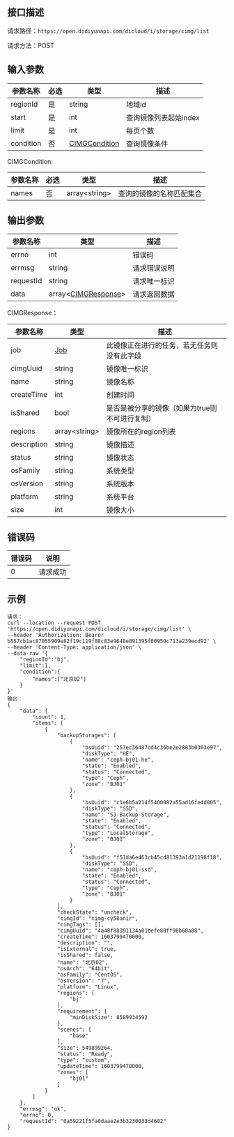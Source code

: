 ## 接口描述

请求路径：`https://open.didiyunapi.com/dicloud/i/storage/cimg/list`

请求方法：POST

## 输入参数

| 参数名称  | 必选 | 类型                            | 描述                  |
| --------- | ---- | ------------------------------- | --------------------- |
| regionId  | 是   | string                          | 地域id                |
| start     | 是   | int                             | 查询镜像列表起始index |
| limit     | 是   | int                             | 每页个数              |
| condition | 否   | [CIMGCondition](#CIMGCondition) | 查询镜像条件          |

<span id="CIMGCondition"></span>
CIMGCondition:

| 参数名称 | 必选 | 类型              | 描述                     |
| -------- | ---- | ----------------- | ------------------------ |
| names    | 否   | array&lt;string\> | 查询的镜像的名称匹配集合 |

## 输出参数

| 参数名称  | 类型                                 | 描述         |
| --------- | ------------------------------------ | ------------ |
| errno     | int                                  | 错误码       |
| errmsg    | string                               | 请求错误说明 |
| requestId | string                               | 请求唯一标识 |
| data      | array<[CIMGResponse](#CIMGResponse)> | 请求返回数据 |

<span id="CIMGResponse"></span>
CIMGResponse：

| 参数名称    | 类型                                                     | 描述                                           |
| ----------- | -------------------------------------------------------- | ---------------------------------------------- |
| job         | [Job](/static/docs-content/products/通用响应结构.md#Job) | 此镜像正在进行的任务，若无任务则没有此字段     |
| cimgUuid    | string                                                   | 镜像唯一标识                                   |
| name        | string                                                   | 镜像名称                                       |
| createTime  | int                                                      | 创建时间                                       |
| isShared    | bool                                                     | 是否是被分享的镜像（如果为true则不可进行复制） |
| regions     | array&lt;string\>                                        | 镜像所在的region列表                           |
| description | string                                                   | 镜像描述                                       |
| status      | string                                                   | 镜像状态                                       |
| osFamily    | string                                                   | 系统类型                                       |
| osVersion   | string                                                   | 系统版本                                       |
| platform    | string                                                   | 系统平台                                       |
| size        | int                                                      | 镜像大小                                       |

## 错误码

| 错误码 | 说明     |
| ------ | -------- |
| 0      | 请求成功 |

## 示例

```
请求：
curl --location --request POST 'https://open.didiyunapi.com/dicloud/i/storage/cimg/list' \
--header 'Authorization: Bearer b557cb1ac87055909e82f19c119f88c83e9648e891395f00950c713a239ecd92' \
--header 'Content-Type: application/json' \
--data-raw '{
    "regionId":"bj",
    "limit":1,
    "condition":{
        "names":["北京02"]
    }
}'
输出：
{
    "data": {
        "count": 1,
        "items": [
            {
                "backupStorages": [
                    {
                        "bsUuid": "257ec36487cd4c36be2e2883b0363e97",
                        "diskType": "HE",
                        "name": "ceph-bj01-he",
                        "state": "Enabled",
                        "status": "Connected",
                        "type": "Ceph",
                        "zone": "BJ01"
                    },
                    {
                        "bsUuid": "c1e6b5a214f5400082a55ad16fe4d005",
                        "diskType": "SSD",
                        "name": "S3-Backup-Storage",
                        "state": "Enabled",
                        "status": "Connected",
                        "type": "LocalStorage",
                        "zone": "BJ01"
                    },
                    {
                        "bsUuid": "f51da6e463cb45cd81393a1d21198f18",
                        "diskType": "SSD",
                        "name": "ceph-bj01-ssd",
                        "state": "Enabled",
                        "status": "Connected",
                        "type": "Ceph",
                        "zone": "BJ01"
                    }
                ],
                "checkState": "uncheck",
                "cimgId": "cimg-cy58anir",
                "cimgTags": [],
                "cimgUuid": "4a48f88391134a01befe88ff98b68a88",
                "createTime": 1603799470000,
                "description": "",
                "isExternal": true,
                "isShared": false,
                "name": "北京02",
                "osArch": "64bit",
                "osFamily": "CentOS",
                "osVersion": "7",
                "platform": "Linux",
                "regions": [
                    "bj"
                ],
                "requirement": {
                    "minDiskSize": 8589934592
                },
                "scenes": [
                    "base"
                ],
                "size": 549899264,
                "status": "Ready",
                "type": "custom",
                "updateTime": 1603799470000,
                "zones": [
                    "bj01"
                ]
            }
        ]
    },
    "errmsg": "ok",
    "errno": 0,
    "requestId": "0a59221f5fa0daae2e3b3230033d4602"
}
```
